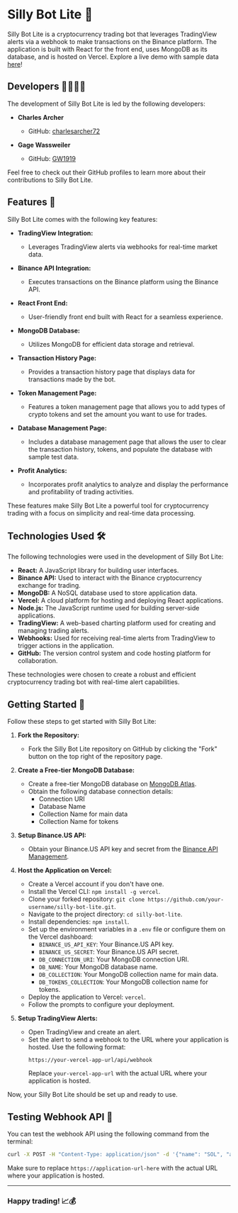# Silly Bot Lite 🤖

Silly Bot Lite is a cryptocurrency trading bot that leverages TradingView alerts via a webhook to make transactions on the Binance platform. The application is built with React for the front end, uses MongoDB as its database, and is hosted on Vercel. Explore a live demo with sample data [here](https://silly-bot-lite.vercel.app/)!

## Developers 👨‍💻👨‍💻

The development of Silly Bot Lite is led by the following developers:

- **Charles Archer**
  - GitHub: [charlesarcher72](https://github.com/charlesarcher72)

- **Gage Wassweiler**
  - GitHub: [GW1919](https://github.com/GW1919)

Feel free to check out their GitHub profiles to learn more about their contributions to Silly Bot Lite.

## Features 🚀

Silly Bot Lite comes with the following key features:

- **TradingView Integration:**
   - Leverages TradingView alerts via webhooks for real-time market data.

- **Binance API Integration:**
   - Executes transactions on the Binance platform using the Binance API.

- **React Front End:**
   - User-friendly front end built with React for a seamless experience.

- **MongoDB Database:**
   - Utilizes MongoDB for efficient data storage and retrieval.

- **Transaction History Page:**
   - Provides a transaction history page that displays data for transactions made by the bot.

- **Token Management Page:**
   - Features a token management page that allows you to add types of crypto tokens and set the amount you want to use for trades.

- **Database Management Page:**
   - Includes a database management page that allows the user to clear the transaction history, tokens, and populate the database with sample test data.

- **Profit Analytics:**
   - Incorporates profit analytics to analyze and display the performance and profitability of trading activities.

These features make Silly Bot Lite a powerful tool for cryptocurrency trading with a focus on simplicity and real-time data processing.

## Technologies Used 🛠️

The following technologies were used in the development of Silly Bot Lite:

- **React:** A JavaScript library for building user interfaces.
- **Binance API:** Used to interact with the Binance cryptocurrency exchange for trading.
- **MongoDB:** A NoSQL database used to store application data.
- **Vercel:** A cloud platform for hosting and deploying React applications.
- **Node.js:** The JavaScript runtime used for building server-side applications.
- **TradingView:** A web-based charting platform used for creating and managing trading alerts.
- **Webhooks:** Used for receiving real-time alerts from TradingView to trigger actions in the application.
- **GitHub:** The version control system and code hosting platform for collaboration.

These technologies were chosen to create a robust and efficient cryptocurrency trading bot with real-time alert capabilities.

## Getting Started 🚀

Follow these steps to get started with Silly Bot Lite:

1. **Fork the Repository:**
   - Fork the Silly Bot Lite repository on GitHub by clicking the "Fork" button on the top right of the repository page.

2. **Create a Free-tier MongoDB Database:**
   - Create a free-tier MongoDB database on [MongoDB Atlas](https://www.mongodb.com/cloud/atlas).
   - Obtain the following database connection details:
     - Connection URI
     - Database Name
     - Collection Name for main data
     - Collection Name for tokens

3. **Setup Binance.US API:**
   - Obtain your Binance.US API key and secret from the [Binance API Management](https://www.binance.com/en/my/settings/api-management).

4. **Host the Application on Vercel:**
   - Create a Vercel account if you don't have one.
   - Install the Vercel CLI: `npm install -g vercel`.
   - Clone your forked repository: `git clone https://github.com/your-username/silly-bot-lite.git`.
   - Navigate to the project directory: `cd silly-bot-lite`.
   - Install dependencies: `npm install`.
   - Set up the environment variables in a `.env` file or configure them on the Vercel dashboard:
     - `BINANCE_US_API_KEY`: Your Binance.US API key.
     - `BINANCE_US_SECRET`: Your Binance.US API secret.
     - `DB_CONNECTION_URI`: Your MongoDB connection URI.
     - `DB_NAME`: Your MongoDB database name.
     - `DB_COLLECTION`: Your MongoDB collection name for main data.
     - `DB_TOKENS_COLLECTION`: Your MongoDB collection name for tokens.
   - Deploy the application to Vercel: `vercel`.
   - Follow the prompts to configure your deployment.

5. **Setup TradingView Alerts:**
   - Open TradingView and create an alert.
   - Set the alert to send a webhook to the URL where your application is hosted. Use the following format:
     ```
     https://your-vercel-app-url/api/webhook
     ```
     Replace `your-vercel-app-url` with the actual URL where your application is hosted.

Now, your Silly Bot Lite should be set up and ready to use.

## Testing Webhook API 🧪

You can test the webhook API using the following command from the terminal:

```bash
curl -X POST -H "Content-Type: application/json" -d '{"name": "SOL", "action": "buy", "timeframe": "1h", "tokenPrice": 69, "usdtPrice": 3963.36, "indicator": "Moving Average"}' https://application-url-here/api/webhook
```

Make sure to replace `https://application-url-here` with the actual URL where your application is hosted.

---
### Happy trading! 📈💰
